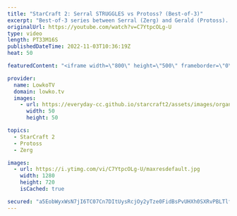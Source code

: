 ```yaml
---
title: "StarCraft 2: Serral STRUGGLES vs Protoss? (Best-of-3)"
excerpt: "Best-of-3 series between Serral (Zerg) and Gerald (Protoss). The games in this series are macro games, Serral's speciality, and yet he struggles against Gerald's macro Protoss style.  Blink Dark Templar opener: https://youtu.be/dSVpdpysQzg  Support my work on Patreon: https://www.patreon.com/lowkotv"
originalUrl: https://youtube.com/watch?v=C7YtpcOLg-U
type: video
length: PT33M16S
publishedDateTime: 2022-11-03T10:36:19Z
heat: 50

featuredContent: "<iframe width=\"800\" height=\"500\" frameborder=\"0\" src=\"https://www.youtube.com/embed/C7YtpcOLg-U\" allow=\"accelerometer; autoplay; encrypted-media; gyroscope; picture-in-picture\" allowfullscreen></iframe>"

provider:
  name: LowkoTV
  domain: lowko.tv
  images:
    - url: https://everyday-cc.github.io/starcraft2/assets/images/organizations/lowko.tv-50x50.jpg
      width: 50
      height: 50

topics:
  - StarCraft 2
  - Protoss
  - Zerg

images:
  - url: https://i.ytimg.com/vi/C7YtpcOLg-U/maxresdefault.jpg
    width: 1280
    height: 720
    isCached: true

secured: "a5EobWyxWsN7jI6TC07Cn7DItUysRcjOy2yTze0FidBsPvUHXh0SXRvPBLTlfve5TDi5d4fzZyY92qINhJFzDc4x21Tm7hM13cdABf5NMDxqSYq2pJZ4HoQL2xuh59Sb43OGZkYBO/FWN/r1ustqwKP7TyAKUTuGLwHb08XInFgmg3mTHI5ssT4UoYfl+2U+7zFwTv4IsaZWuwI8OPe+x/fBoqxWaBuGFWCRa+qGOAbYI1V4NfKyXnBf1BvLhNy01Dd38IYExkYJNrNhXMG9q6J1uNPaofn9fyQ+aB8XcvxawhWTAOgdFcBGWoT5eXmLf5bWjg5neiOBDuQDfZ1+Fu5BSkKVd3TKKQywp7yovDuMG5KQV/aSxHa//qZAGu1QTNAUqN8cMvIcnDhu5RyolT8jRKJ2ID+/sEYfC5RJ7+4=;aYYXUeWYOfGewvA3IzrVyA=="
---
```


